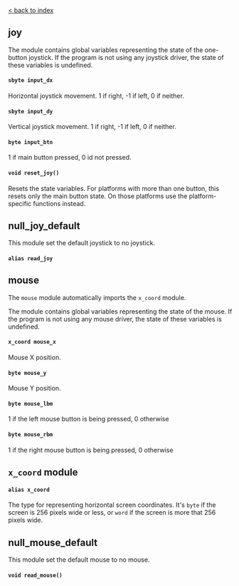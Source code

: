 [< back to index](../index.md)

## joy

The module contains global variables representing the state of the one-button joystick.
If the program is not using any joystick driver, the state of these variables is undefined.

#### `sbyte input_dx`

Horizontal joystick movement. 1 if right, -1 if left, 0 if neither.

#### `sbyte input_dy`

Vertical joystick movement. 1 if right, -1 if left, 0 if neither.

#### `byte input_btn`

1 if main button pressed, 0 id not pressed.

#### `void reset_joy()`

Resets the state variables.
For platforms with more than one button, this resets only the main button state.
On those platforms use the platform-specific functions instead. 

## null_joy_default

This module set the default joystick to no joystick. 

#### `alias read_joy`

## mouse

The `mouse` module automatically imports the `x_coord` module.

The module contains global variables representing the state of the mouse.
If the program is not using any mouse driver, the state of these variables is undefined.

#### `x_coord mouse_x`

Mouse X position.

#### `byte mouse_y`

Mouse Y position.

#### `byte mouse_lbm`

1 if the left mouse button is being pressed, 0 otherwise

#### `byte mouse_rbm`

1 if the right mouse button is being pressed, 0 otherwise

## `x_coord` module

#### `alias x_coord`

The type for representing horizontal screen coordinates.
It's `byte` if the screen is 256 pixels wide or less,
or `word` if the screen is more that 256 pixels wide.

## null_mouse_default

This module set the default mouse to no mouse. 

#### `void read_mouse()`
